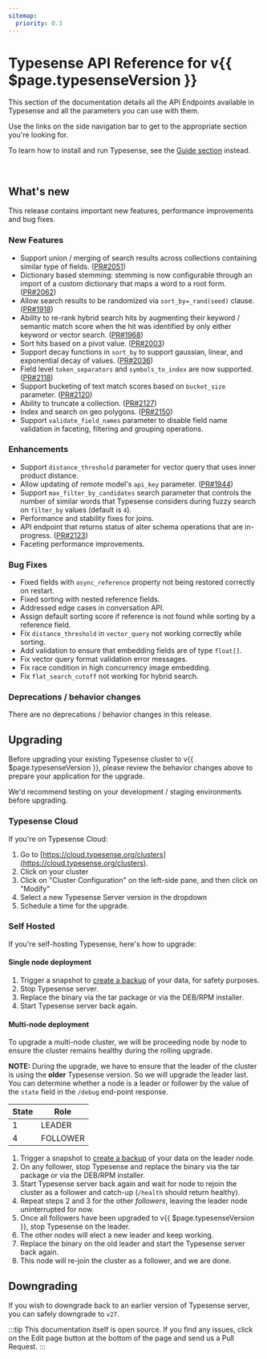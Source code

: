 ```yaml
---
sitemap:
  priority: 0.3
---
```


# Typesense API Reference for v{{ $page.typesenseVersion }}

This section of the documentation details all the API Endpoints available in Typesense and all the parameters you can use with them.

Use the links on the side navigation bar to get to the appropriate section you're looking for.

To learn how to install and run Typesense, see the [Guide section](/guide/README.md) instead.

<br/>

## What's new

This release contains important new features, performance improvements and bug fixes.

### New Features

- Support union / merging of search results across collections containing similar type of fields. ([PR#2051](https://github.com/typesense/typesense/pull/2051))
- Dictionary based stemming: stemming is now configurable through an import of a custom dictionary that maps a word to a root form. ([PR#2062](https://github.com/typesense/typesense/pull/2062))
- Allow search results to be randomized via `sort_by=_rand(seed)` clause. ([PR#1918](https://github.com/typesense/typesense/pull/1918))
- Ability to re-rank hybrid search hits by augmenting their keyword / semantic match score when the hit was identified by only either keyword or vector search. ([PR#1968](https://github.com/typesense/typesense/pull/1968))
- Sort hits based on a pivot value. ([PR#2003](https://github.com/typesense/typesense/pull/2003))
- Support decay functions in `sort_by` to support gaussian, linear, and exponential decay of values. ([PR#2036](https://github.com/typesense/typesense/pull/2036))
- Field level `token_separators` and `symbols_to_index` are now supported. ([PR#2118](https://github.com/typesense/typesense/pull/2118))
- Support bucketing of text match scores based on `bucket_size` parameter. ([PR#2120](https://github.com/typesense/typesense/pull/2120))
- Ability to truncate a collection. ([PR#2127](https://github.com/typesense/typesense/pull/2127))
- Index and search on geo polygons. ([PR#2150](https://github.com/typesense/typesense/pull/2150))
- Support `validate_field_names` parameter to disable field name validation in faceting, filtering and grouping operations.

### Enhancements

- Support `distance_threshold` parameter for vector query that uses inner product distance.
- Allow updating of remote model's `api_key` parameter. ([PR#1944](https://github.com/typesense/typesense/pull/1944))
- Support `max_filter_by_candidates` search parameter that controls the number of similar words that Typesense considers during fuzzy search on `filter_by` values (default is `4`).
- Performance and stability fixes for joins.
- API endpoint that returns status of alter schema operations that are in-progress. ([PR#2123](https://github.com/typesense/typesense/pull/2123))
- Faceting performance improvements.

### Bug Fixes

- Fixed fields with `async_reference` property not being restored correctly on restart. 
- Fixed sorting with nested reference fields.
- Addressed edge cases in conversation API.
- Assign default sorting score if reference is not found while sorting by a reference field.
- Fix `distance_threshold` in `vector_query` not working correctly while sorting.
- Add validation to ensure that embedding fields are of type `float[]`.
- Fix vector query format validation error messages.
- Fix race condition in high concurrency image embedding.
- Fix `flat_search_cutoff` not working for hybrid search.

### Deprecations / behavior changes

There are no deprecations / behavior changes in this release.

## Upgrading

Before upgrading your existing Typesense cluster to v{{ $page.typesenseVersion }}, please review the behavior
changes above to prepare your application for the upgrade.

We'd recommend testing on your development / staging environments before upgrading. 

### Typesense Cloud

If you're on Typesense Cloud:

1. Go to [https://cloud.typesense.org/clusters](https://cloud.typesense.org/clusters).
2. Click on your cluster
3. Click on "Cluster Configuration" on the left-side pane, and then click on "Modify"
4. Select a new Typesense Server version in the dropdown
5. Schedule a time for the upgrade.

### Self Hosted

If you're self-hosting Typesense, here's how to upgrade:

#### Single node deployment

1. Trigger a snapshot to [create a backup](https://typesense.org/docs/28.0/api/cluster-operations.html#create-snapshot-for-backups) of your data, for safety purposes.
2. Stop Typesense server.
3. Replace the binary via the tar package or via the DEB/RPM installer. 
4. Start Typesense server back again.

#### Multi-node deployment

To upgrade a multi-node cluster, we will be proceeding node by node to ensure the cluster remains healthy during the rolling upgrade.

**NOTE:** During the upgrade, we have to ensure that the leader of the cluster is using the **older** Typesense version. 
So we will upgrade the leader last. You can determine whether a node is a leader or follower by the value of the `state` 
field in the `/debug` end-point response.

| State | Role     |
|-------|----------|
| 1     | LEADER   |
| 4     | FOLLOWER |

1. Trigger a snapshot to [create a backup](https://typesense.org/docs/28.0/api/cluster-operations.html#create-snapshot-for-backups) of your data 
   on the leader node.
2. On any follower, stop Typesense and replace the binary via the tar package or via the DEB/RPM installer.
3. Start Typesense server back again and wait for node to rejoin the cluster as a follower and catch-up (`/health` should return healthy). 
4. Repeat steps 2 and 3 for the other _followers_, leaving the leader node uninterrupted for now.
5. Once all followers have been upgraded to v{{ $page.typesenseVersion }}, stop Typesense on the leader.
6. The other nodes will elect a new leader and keep working. 
7. Replace the binary on the old leader and start the Typesense server back again. 
8. This node will re-join the cluster as a follower, and we are done.


## Downgrading

If you wish to downgrade back to an earlier version of Typesense server, you can safely downgrade to `v27`.

:::tip
This documentation itself is open source. If you find any issues, click on the Edit page button at the bottom of the page and send us a Pull Request.
:::

<RedirectOldLinks />
